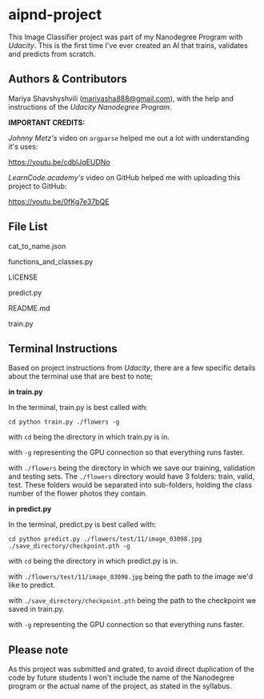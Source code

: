 aipnd-project
===
This Image Classifier project was part of my Nanodegree Program with *Udacity*.
This is the first time I've ever created an AI that trains, validates and predicts from scratch.

Authors & Contributors
---
Mariya Shavshyshvili (mariyasha888@gmail.com), with the help and instructions of the *Udacity Nanodegree Program*.

**IMPORTANT CREDITS:**

*Johnny Metz's* video on ```argparse``` helped me out a lot with understanding it's uses:

https://youtu.be/cdblJqEUDNo

*LearnCode.academy's* video on GitHub helped me with uploading this project to GitHub:

https://youtu.be/0fKg7e37bQE

File List
---
cat_to_name.json

functions_and_classes.py

LICENSE

predict.py

README.md

train.py

Terminal Instructions
---
Based on project instructions from *Udacity*, there are a few specific details about the terminal use that are best to note;

**in train.py**

In the terminal, train.py is best called with:
```
cd python train.py ./flowers -g
```
with ```cd``` being the directory in which train.py is in.

with ```-g``` representing the GPU connection so that everything runs faster.

with ```./flowers``` being the directory in which we save our training, validation and testing sets.
The ```./flowers``` directory would have 3 folders: train, valid, test.
These folders would be separated into sub-folders, holding the class number of the flower photos they contain.

**in predict.py**

In the terminal, predict.py is best called with:
```
cd python predict.py ./flowers/test/11/image_03098.jpg ./save_directory/checkpoint.pth -g
```

with ```cd``` being the directory in which predict.py is in.

with ```./flowers/test/11/image_03098.jpg``` being the path to the image we'd like to predict.

with ```./save_directory/checkpoint.pth``` being the path to the checkpoint we saved in train.py.

with ```-g``` representing the GPU connection so that everything runs faster.

Please note
---
As this project was submitted and grated, to avoid direct duplication of the code by future students I won't include the name of the Nanodegree program or the actual name of the project, as stated in the syllabus.
